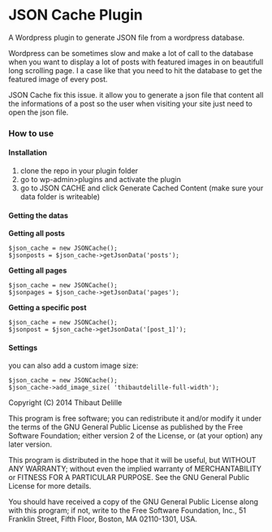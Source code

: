 # JSON Cache Plugin

A Wordpress plugin to generate JSON file from a wordpress database.

Wordpress can be sometimes slow and make a lot of call to the database when you want to display a lot of posts with featured images in on beautifull long scrolling page. I a case like that you need to hit the database to get the featured image of every post. 

JSON Cache fix this issue. it allow you to generate a json file that content all the informations of a post so the user when visiting your site just need to open the json file.   

### How to use
#### Installation
1. clone the repo in your plugin folder
2. go to wp-admin>plugins and activate the plugin
3. go to JSON CACHE and click Generate Cached Content (make sure your data folder is writeable)


#### Getting the datas
**Getting all posts**
```
$json_cache = new JSONCache();
$jsonposts = $json_cache->getJsonData('posts');
```

**Getting all pages**
```
$json_cache = new JSONCache();
$jsonpages = $json_cache->getJsonData('pages');
```

**Getting a specific post**
```
$json_cache = new JSONCache();
$jsonpost = $json_cache->getJsonData('[post_1]');
```

#### Settings 
you can also add a custom image size:
```
$json_cache = new JSONCache();
$json_cache->add_image_size( 'thibautdelille-full-width');
```	

Copyright (C) 2014  Thibaut Delille

This program is free software; you can redistribute it and/or
modify it under the terms of the GNU General Public License
as published by the Free Software Foundation; either version 2
of the License, or (at your option) any later version.

This program is distributed in the hope that it will be useful,
but WITHOUT ANY WARRANTY; without even the implied warranty of
MERCHANTABILITY or FITNESS FOR A PARTICULAR PURPOSE.  See the
GNU General Public License for more details.

You should have received a copy of the GNU General Public License
along with this program; if not, write to the Free Software
Foundation, Inc., 51 Franklin Street, Fifth Floor, Boston, MA  02110-1301, USA.
